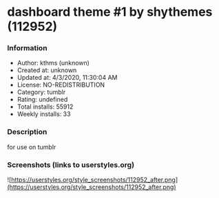 # dashboard theme #1 by shythemes (112952)

### Information
- Author: kthms (unknown)
- Created at: unknown
- Updated at: 4/3/2020, 11:30:04 AM
- License: NO-REDISTRIBUTION
- Category: tumblr
- Rating: undefined
- Total installs: 55912
- Weekly installs: 33


### Description
for use on tumblr


### Screenshots (links to userstyles.org)
![https://userstyles.org/style_screenshots/112952_after.png](https://userstyles.org/style_screenshots/112952_after.png)


